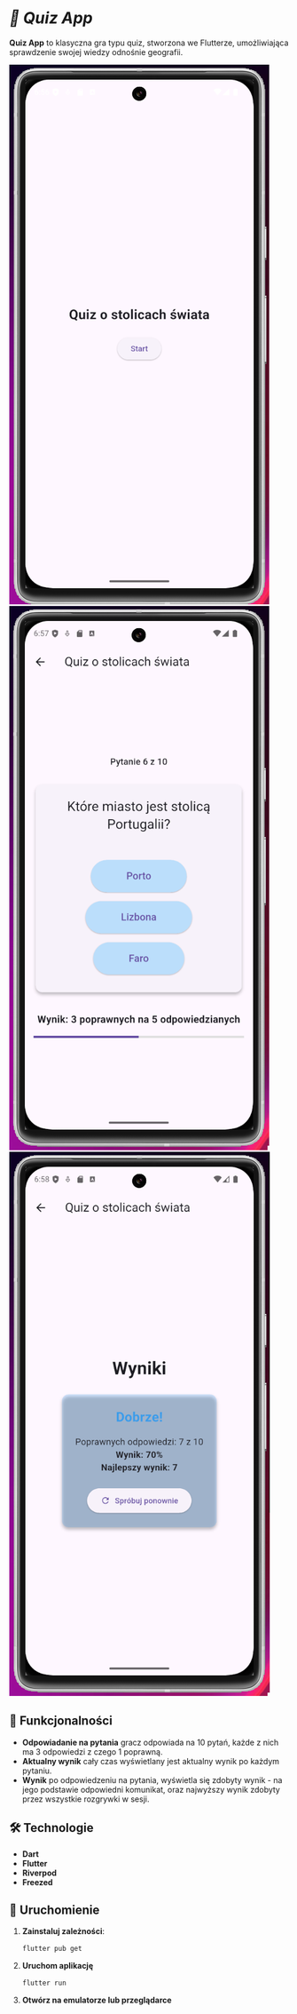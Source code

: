 # *🧠 Quiz App*

**Quiz App** to klasyczna gra typu quiz, stworzona we Flutterze, umożliwiająca sprawdzenie swojej wiedzy odnośnie geografii.

![mobile](screenshots/mobile1.png)
![mobile](screenshots/mobile2.png)
![mobile](screenshots/mobile3.png)

## **📌 Funkcjonalności**
* **Odpowiadanie na pytania** gracz odpowiada na 10 pytań, każde z nich ma 3 odpowiedzi z czego 1 poprawną.
* **Aktualny wynik** cały czas wyświetlany jest aktualny wynik po każdym pytaniu.
* **Wynik** po odpowiedzeniu na pytania, wyświetla się zdobyty wynik - na jego podstawie odpowiedni komunikat, oraz najwyższy wynik zdobyty przez wszystkie rozgrywki w sesji.

## **🛠 Technologie**
* **Dart**
* **Flutter** 
* **Riverpod**
* **Freezed**



## **🚀 Uruchomienie**
1. **Zainstaluj zależności**:
   ```sh
   flutter pub get

2. **Uruchom aplikację**
   ```sh
   flutter run
3. **Otwórz na emulatorze lub przeglądarce**
